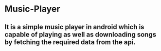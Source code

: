 # Music-Player
## It is a simple music player in android which is capable of playing as well as downloading songs by fetching the required data from the api.
